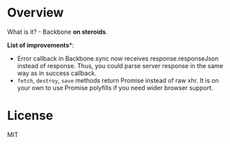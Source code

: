 # Overview

What is it? - Backbone **on steroids**.

**List of improvements***:

* Error callback in Backbone.sync now receives response.responseJson instead of response. Thus, you could parse server response in the same way as in success callback.
* `fetch`, `destroy`, `save` methods return Promise instead of raw xhr. It is on your own to use Promise polyfills if you need wider browser support.

# License

MIT
